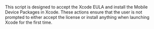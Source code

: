 This script is designed to accept the Xcode EULA and install the Mobile Device Packages in Xcode. These actions ensure that the user is not prompted to either accept the license or install anything when launching Xcode for the first time.
